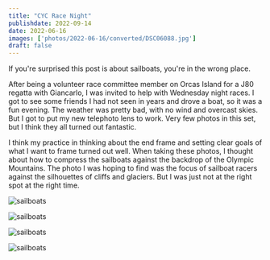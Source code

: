 ```yaml
---
title: "CYC Race Night"
publishdate: 2022-09-14
date: 2022-06-16
images: ['photos/2022-06-16/converted/DSC06088.jpg']
draft: false
---
```


If you're surprised this post is about sailboats, you're in the wrong place.

After being a volunteer race committee member on Orcas Island for a J80 regatta with Giancarlo, I was invited to help with Wednesday night races.  I got to see some friends I had not seen in years and drove a boat, so it was a fun evening.  The weather was pretty bad, with no wind and overcast skies.  But I got to put my new telephoto lens to work.  Very few photos in this set, but I think they all turned out fantastic.

I think my practice in thinking about the end frame and setting clear goals of what I want to frame turned out well.  When taking these photos, I thought about how to compress the sailboats against the backdrop of the Olympic Mountains.  The photo I was hoping to find was the focus of sailboat racers against the silhouettes of cliffs and glaciers.  But I was just not at the right spot at the right time.

![sailboats](../photos/2022-06-16/converted/DSC06088.jpg)

![sailboats](../photos/2022-06-16/converted/DSC06091.jpg)

![sailboats](../photos/2022-06-16/converted/DSC06093.jpg)

![sailboats](../photos/2022-06-16/converted/DSC06111.jpg)

